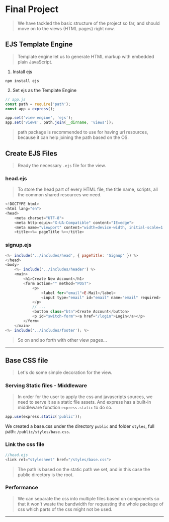 # Final Project
> We have tackled the basic structure of the project so far, and should move on to the views (HTML pages) right now.

## EJS Template Engine
> Template engine let us to generate HTML markup with embedded plain JavaScript.
1. Install ejs
```console
npm install ejs
```
2. Set ejs as the Template Engine
```js
// app.js
const path = require('path');
const app = express();

app.set('view engine', 'ejs');
app.set('views', path.join(__dirname, 'views'));
```
> path package is recommended to use for having url resources, because it can help joining the path based on the OS.

## Create EJS Files
> Ready the necessary `.ejs` file for the view.
### head.ejs
> To store the head part of every HTML file, the title name, scripts, all the common shared resources we need.
```js
<!DOCTYPE html>
<html lang="en">
<head>
    <meta charset="UTF-8">
    <meta http-equiv="X-UA-Compatible" content="IE=edge">
    <meta name="viewport" content="width=device-width, initial-scale=1.0">
    <title><%= pageTitle %></title>
```
### signup.ejs
```js
<%- include('../includes/head', { pageTitle: 'Signup' }) %>
</head>
<body>
    <%- include('../includes/header') %>
    <main>
        <h1>Create New Account</h1>
        <form action="" method="POST">
            <p>
                <label for="email">E-Mail</label>
                <input type="email" id="email" name="email" required>
            </p>
            // ...
            <button class="btn">Create Account</button>
            <p id="switch-form"><a href="/login">Login</a></p>
        </form>
    </main>
<%- include('../includes/footer'); %>
```
> So on and so forth with other view pages...

---

## Base CSS file
> Let's do some simple decoration for the view.
### Serving Static files - Middleware
> In order for the user to apply the css and javascripts sources, we need to serve it as a static file assets. And express has a built-in middleware function `express.static` to do so.
```js
app.use(express.static('public'));
```
We created a base.css under the directory `public` and folder `styles`, full path: `/public/styles/base.css`.
### Link the css file
```js
//head.ejs
<link rel="stylesheet" href="/styles/base.css">
```
> The path is based on the static path we set, and in this case the public directory is the root.
### Performance
> We can separate the css into multiple files based on components so that it won't waste the bandwidth for requesting the whole package of css which parts of the css might not be used.

---

